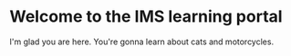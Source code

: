 # Welcome to the IMS learning portal

I'm glad you are here. You're gonna learn about cats and motorcycles. 
